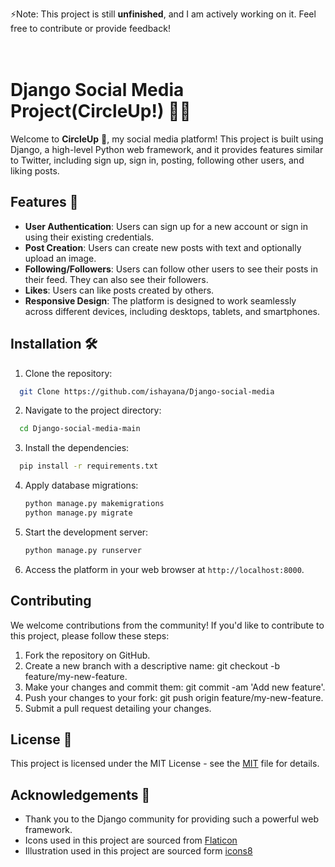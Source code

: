 ⚡Note: This project is still **unfinished**, and I am actively working on it. Feel free to contribute or provide feedback!
<br>
<br>
<br>

# Django Social Media Project(CircleUp!) 🐍🌐

Welcome to **CircleUp** 👋, my social media platform! This project is built using Django, a high-level Python web framework, and it provides features similar to Twitter, including sign up, sign in, posting, following other users, and liking posts.
## Features 🚀

*   **User Authentication**: Users can sign up for a new account or sign in using their existing credentials.
*   **Post Creation**: Users can create new posts with text and optionally upload an image.
*   **Following/Followers**: Users can follow other users to see their posts in their feed. They can also see their followers.
*   **Likes**: Users can like posts created by others.
*   **Responsive Design**: The platform is designed to work seamlessly across different devices, including desktops, tablets, and smartphones.

## Installation 🛠️

1. Clone the repository:

```bash
  git Clone https://github.com/ishayana/Django-social-media
```
    
2. Navigate to the project directory:

```bash
  cd Django-social-media-main
```

3. Install the dependencies:

```bash
  pip install -r requirements.txt
```

4. Apply database migrations:

    ```bash
    python manage.py makemigrations
    python manage.py migrate
    ```

5. Start the development server:

    ```bash
    python manage.py runserver
    ```

6. Access the platform in your web browser at `http://localhost:8000`.
## Contributing

We welcome contributions from the community! If you'd like to contribute to this project, please follow these steps:

1. Fork the repository on GitHub.
2. Create a new branch with a descriptive name: git checkout -b feature/my-new-feature.
3. Make your changes and commit them: git commit -am 'Add new feature'.
4. Push your changes to your fork: git push origin feature/my-new-feature.
5. Submit a pull request detailing your changes.


## License 🤝

This project is licensed under the MIT License - see the [MIT](https://choosealicense.com/licenses/mit/) file for details.


## Acknowledgements 🙏

 - Thank you to the Django community for providing such a powerful web framework.
 - Icons used in this project are sourced from [Flaticon](https://www.flaticon.com/)
 - Illustration used in this project are sourced form [icons8](https://icons8.com)



